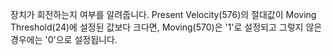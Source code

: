 장치가 회전하는지 여부를 알려줍니다. Present Velocity(576)의 절대값이 Moving Threshold(24)에 설정된 값보다 크다면, Moving(570)은 '1'로 설정되고 그렇지 않은 경우에는 '0'으로 설정됩니다.
